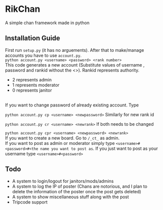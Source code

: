 # RikChan
A simple chan framework made in python

## Installation Guide
First run `setup.py` (it has no arguements). After that to make/manage accounts you have to use `account.py`.</br>
`python account.py <username> <password> <rank number>` </br>
This code generates a new account (Substitute values of username , password and rankid without the <>). Rankid represents authority. 
- 2 represents admin
- 1 represents moderator
- 0 represents janitor
</br>
If you want to change password of already existing account. Type</br>

`python account.py cp <username> <newpassword>`
Similarly for new rank id</br>

`python account.py cr <username> <newrank>`
If both needs to be changed</br>

`python account.py cpr <username> <newpassword> <newrank>`
</br>
If you want to create a new board. Go to `/_ct_` as admin.</br>
If you want to post as admin or moderator simply type `<username>#<password>#<the name you want to post as`. If you just want to post as your username type `<username>#<password>`




## Todo

- A system to login/logout for janitors/mods/admins
- A system to log the IP of poster (Chans are notorious, and I plan to delete the information of the poster once the post gets deleted)
- A system to show miscellaneous stuff along with the post
- Tripcode support